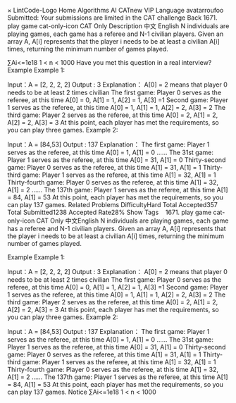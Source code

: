 ×
LintCode-Logo
Home
Algorithms
AI
CATnew
VIP
Language
avatarroufoo
Submitted: Your submissions are limited in the CAT challenge
Back
1671. play game
cat-only-icon
CAT Only
Description
中文
English
N individuals are playing games, each game has a referee and N-1 civilian players. Given an array A, A[i] represents that the player i needs to be at least a civilian A[i] times, returning the minimum number of games played.

∑Ai<=1e18
1 < n < 1000
Have you met this question in a real interview?  
Example
Example 1:

Input：A = [2, 2, 2, 2]
Output : 3
Explanation：
A[0] = 2 means that player 0 needs to be at least 2 times civilian
The first game: Player 0 serves as the referee, at this time A[0] = 0, A[1] = 1, A[2] = 1, A[3] =1
Second game: Player 1 serves as the referee, at this time A[0] = 1, A[1] = 1, A[2] = 2, A[3] = 2
The third game: Player 2 serves as the referee, at this time A[0] = 2, A[1] = 2, A[2] = 2, A[3] = 3
At this point, each player has met the requirements, so you can play three games.
Example 2:

Input：A = [84,53]
Output : 137
Explanation：
The first game: Player 1 serves as the referee, at this time A[0] = 1, A[1] = 0
......
The 31st game: Player 1 serves as the referee, at this time A[0] = 31, A[1] = 0
Thirty-second game: Player 0 serves as the referee, at this time A[1] = 31, A[1] = 1
Thirty-third game: Player 1 serves as the referee, at this time A[1] = 32, A[1] = 1
Thirty-fourth game: Player 0 serves as the referee, at this time A[1] = 32, A[1] = 2
......
The 137th game: Player 1 serves as the referee, at this time A[1] = 84, A[1] = 53
At this point, each player has met the requirements, so you can play 137 games.
Related Problems
DifficultyHard
Total Accepted357
Total Submitted1238
Accepted Rate28%
 Show Tags
  
1671. play game
cat-only-icon
CAT Only
中文English
N individuals are playing games, each game has a referee and N-1 civilian players. Given an array A, A[i] represents that the player i needs to be at least a civilian A[i] times, returning the minimum number of games played.

Example
Example 1:

Input：A = [2, 2, 2, 2]
Output : 3
Explanation：
A[0] = 2 means that player 0 needs to be at least 2 times civilian
The first game: Player 0 serves as the referee, at this time A[0] = 0, A[1] = 1, A[2] = 1, A[3] =1
Second game: Player 1 serves as the referee, at this time A[0] = 1, A[1] = 1, A[2] = 2, A[3] = 2
The third game: Player 2 serves as the referee, at this time A[0] = 2, A[1] = 2, A[2] = 2, A[3] = 3
At this point, each player has met the requirements, so you can play three games.
Example 2:

Input：A = [84,53]
Output : 137
Explanation：
The first game: Player 1 serves as the referee, at this time A[0] = 1, A[1] = 0
......
The 31st game: Player 1 serves as the referee, at this time A[0] = 31, A[1] = 0
Thirty-second game: Player 0 serves as the referee, at this time A[1] = 31, A[1] = 1
Thirty-third game: Player 1 serves as the referee, at this time A[1] = 32, A[1] = 1
Thirty-fourth game: Player 0 serves as the referee, at this time A[1] = 32, A[1] = 2
......
The 137th game: Player 1 serves as the referee, at this time A[1] = 84, A[1] = 53
At this point, each player has met the requirements, so you can play 137 games.
Notice
∑Ai<=1e18
1 < n < 1000
